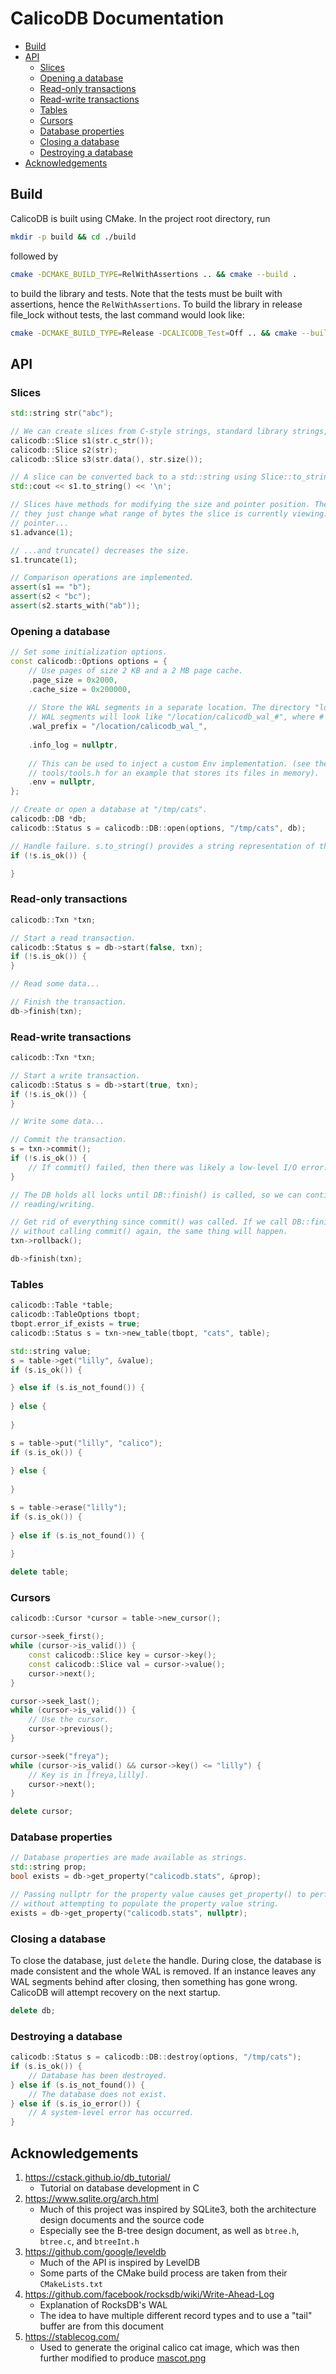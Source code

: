 # CalicoDB Documentation

+ [Build](#build)
+ [API](#api)
    + [Slices](#slices)
    + [Opening a database](#opening-a-database)
    + [Read-only transactions](#read-only-transactions)
    + [Read-write transactions](#read-write-transactions)
    + [Tables](#tables)
    + [Cursors](#cursors)
    + [Database properties](#database-properties)
    + [Closing a database](#closing-a-database)
    + [Destroying a database](#destroying-a-database)
+ [Acknowledgements](#acknowledgements)

## Build
CalicoDB is built using CMake.
In the project root directory, run
```bash
mkdir -p build && cd ./build
```

followed by
```bash
cmake -DCMAKE_BUILD_TYPE=RelWithAssertions .. && cmake --build .
```

to build the library and tests.
Note that the tests must be built with assertions, hence the `RelWithAssertions`.
To build the library in release file_lock without tests, the last command would look like:
```bash
cmake -DCMAKE_BUILD_TYPE=Release -DCALICODB_Test=Off .. && cmake --build .
```

## API

### Slices
```C++
std::string str("abc");

// We can create slices from C-style strings, standard library strings, or directly from a pointer and a length.
calicodb::Slice s1(str.c_str());
calicodb::Slice s2(str);
calicodb::Slice s3(str.data(), str.size());

// A slice can be converted back to a std::string using Slice::to_string().
std::cout << s1.to_string() << '\n';

// Slices have methods for modifying the size and pointer position. These methods do not change the underlying data, 
// they just change what range of bytes the slice is currently viewing. Slice::advance() increments the underlying 
// pointer...
s1.advance(1);

// ...and truncate() decreases the size.
s1.truncate(1);

// Comparison operations are implemented.
assert(s1 == "b");
assert(s2 < "bc");
assert(s2.starts_with("ab"));
```

### Opening a database
```C++
// Set some initialization options.
const calicodb::Options options = {
    // Use pages of size 2 KB and a 2 MB page cache.
    .page_size = 0x2000,
    .cache_size = 0x200000,
    
    // Store the WAL segments in a separate location. The directory "location" must already exist.
    // WAL segments will look like "/location/calicodb_wal_#", where # is the segment ID.
    .wal_prefix = "/location/calicodb_wal_",
    
    .info_log = nullptr,
    
    // This can be used to inject a custom Env implementation. (see the tools::FakeEnv class in
    // tools/tools.h for an example that stores its files in memory).
    .env = nullptr,
};

// Create or open a database at "/tmp/cats".
calicodb::DB *db;
calicodb::Status s = calicodb::DB::open(options, "/tmp/cats", db);

// Handle failure. s.to_string() provides a string representation of the status.
if (!s.is_ok()) {

}
```

### Read-only transactions

```C++
calicodb::Txn *txn;

// Start a read transaction.
calicodb::Status s = db->start(false, txn);
if (!s.is_ok()) {
}

// Read some data...

// Finish the transaction.
db->finish(txn);
```

### Read-write transactions

```C++
calicodb::Txn *txn;

// Start a write transaction.
calicodb::Status s = db->start(true, txn);
if (!s.is_ok()) {
}

// Write some data...

// Commit the transaction.
s = txn->commit();
if (!s.is_ok()) {
    // If commit() failed, then there was likely a low-level I/O error.
}

// The DB holds all locks until DB::finish() is called, so we can continue
// reading/writing.

// Get rid of everything since commit() was called. If we call DB::finish()
// without calling commit() again, the same thing will happen.
txn->rollback();

db->finish(txn);
```

### Tables

```C++
calicodb::Table *table;
calicodb::TableOptions tbopt;
tbopt.error_if_exists = true;
calicodb::Status s = txn->new_table(tbopt, "cats", table);

std::string value;
s = table->get("lilly", &value);
if (s.is_ok()) {

} else if (s.is_not_found()) {
    
} else {
    
}

s = table->put("lilly", "calico");
if (s.is_ok()) {
    
} else {
    
}

s = table->erase("lilly");
if (s.is_ok()) {
    
} else if (s.is_not_found()) {
    
}

delete table;
```

### Cursors

```C++
calicodb::Cursor *cursor = table->new_cursor();

cursor->seek_first();
while (cursor->is_valid()) {
    const calicodb::Slice key = cursor->key();
    const calicodb::Slice val = cursor->value();
    cursor->next();
}

cursor->seek_last();
while (cursor->is_valid()) {
    // Use the cursor.
    cursor->previous();
}

cursor->seek("freya");
while (cursor->is_valid() && cursor->key() <= "lilly") {
    // Key is in [freya,lilly].
    cursor->next();
}

delete cursor;
```

### Database properties

```C++
// Database properties are made available as strings.
std::string prop;
bool exists = db->get_property("calicodb.stats", &prop);

// Passing nullptr for the property value causes get_property() to perform a simple existence check, 
// without attempting to populate the property value string.
exists = db->get_property("calicodb.stats", nullptr);
```

### Closing a database
To close the database, just `delete` the handle.
During close, the database is made consistent and the whole WAL is removed.
If an instance leaves any WAL segments behind after closing, then something has gone wrong.
CalicoDB will attempt recovery on the next startup.

```C++
delete db;
```

### Destroying a database

```C++
calicodb::Status s = calicodb::DB::destroy(options, "/tmp/cats");
if (s.is_ok()) {
    // Database has been destroyed.
} else if (s.is_not_found()) {
    // The database does not exist.
} else if (s.is_io_error()) {
    // A system-level error has occurred.
}
```

## Acknowledgements
1. https://cstack.github.io/db_tutorial/
    + Tutorial on database development in C
2. https://www.sqlite.org/arch.html
    + Much of this project was inspired by SQLite3, both the architecture design documents and the source code
    + Especially see the B-tree design document, as well as `btree.h`, `btree.c`, and `btreeInt.h`
3. https://github.com/google/leveldb
    + Much of the API is inspired by LevelDB
    + Some parts of the CMake build process are taken from their `CMakeLists.txt`
4. https://github.com/facebook/rocksdb/wiki/Write-Ahead-Log
    + Explanation of RocksDB's WAL
    + The idea to have multiple different record types and to use a "tail" buffer are from this document
5. https://stablecog.com/
    + Used to generate the original calico cat image, which was then further modified to produce [mascot.png](mascot.png)